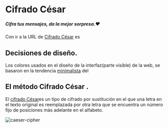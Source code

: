 # Cifrado César
##### Cifra tus mensajes, da la mejor sorpresa.❤️
Con ir a la URL de [Cifrado César](https://yulissateran.github.io/lim-2018-05-bc-core-am-cipher/src/) es 

## Decisiones de diseño.
Los colores usados en el diseño de la interfaz(parte visible) de la web, se basaron en la tendencia [minimalista](https://www.mediaclick.es/blog/diseno-web-minimalista-caracteristicas-leyes-de-la-simplicidad-y-ejemplos/) del 
## El método Cifrado César .
El [cifrado César](https://en.wikipedia.org/wiki/Caesar_cipher)es un tipo de cifrado por sustitución en el que una letra en el texto original es reemplazada por otra
letra que se encuentra un número fijo de posiciones más adelante en el alfabeto.

![caeser-cipher](https://upload.wikimedia.org/wikipedia/commons/thumb/2/2b/Caesar3.svg/2000px-Caesar3.svg.png)


